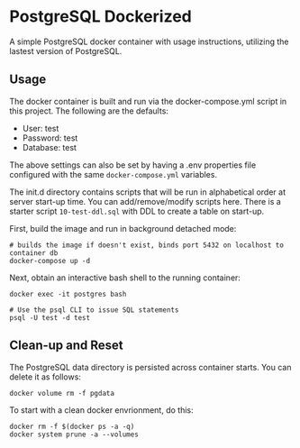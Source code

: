 # PostgreSQL Dockerized

A simple PostgreSQL docker container with usage instructions, utilizing the lastest version of PostgreSQL.

## Usage

The docker container is built and run via the docker-compose.yml script in this project. The following are the defaults:

- User: test
- Password: test
- Database: test

The above settings can also be set by having a .env properties file configured with the same `docker-compose.yml` variables.

The init.d directory contains scripts that will be run in alphabetical order at server start-up time. You can add/remove/modify scripts here. There is a starter script `10-test-ddl.sql` with DDL to create a table on start-up.

First, build the image and run in background detached mode:

```
# builds the image if doesn't exist, binds port 5432 on localhost to container db
docker-compose up -d
```

Next, obtain an interactive bash shell to the running container:

```
docker exec -it postgres bash

# Use the psql CLI to issue SQL statements
psql -U test -d test

```

## Clean-up and Reset

The PostgreSQL data directory is persisted across container starts. You can delete it as follows:

```
docker volume rm -f pgdata
```

To start with a clean docker envrionment, do this:

```
docker rm -f $(docker ps -a -q)
docker system prune -a --volumes
```
